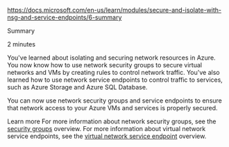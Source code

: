 
https://docs.microsoft.com/en-us/learn/modules/secure-and-isolate-with-nsg-and-service-endpoints/6-summary


Summary

2 minutes

You've learned about isolating and securing network resources in Azure. You now know how to use network security groups to secure virtual networks and VMs by creating rules to control network traffic. You've also learned how to use network service endpoints to control traffic to services, such as Azure Storage and Azure SQL Database.

You can now use network security groups and service endpoints to ensure that network access to your Azure VMs and services is properly secured.

Learn more
For more information about network security groups, see the [security groups](https://docs.microsoft.com/en-us/azure/virtual-network/security-overview) overview. For more information about virtual network service endpoints, see the [virtual network service endpoint](https://docs.microsoft.com/en-us/azure/virtual-network/virtual-network-service-endpoints-overview) overview.
